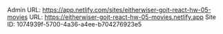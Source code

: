 Admin URL: https://app.netlify.com/sites/eitherwiser-goit-react-hw-05-movies
URL: https://eitherwiser-goit-react-hw-05-movies.netlify.app Site ID:
1074939f-5700-4a36-a4ee-b704276923e5
